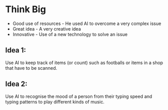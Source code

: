 # Think Big

- Good use of resources - He used AI to overcome a very complex issue
- Great idea - A very creative idea
- Innovative - Use of a new technology to solve an issue

## Idea 1:

Use AI to keep track of items (or count) such as footballs or items in a shop that have to be scanned.

## Idea 2:

Use AI to recognise the mood of a person from their typing speed and typing patterns to play different kinds of music.
